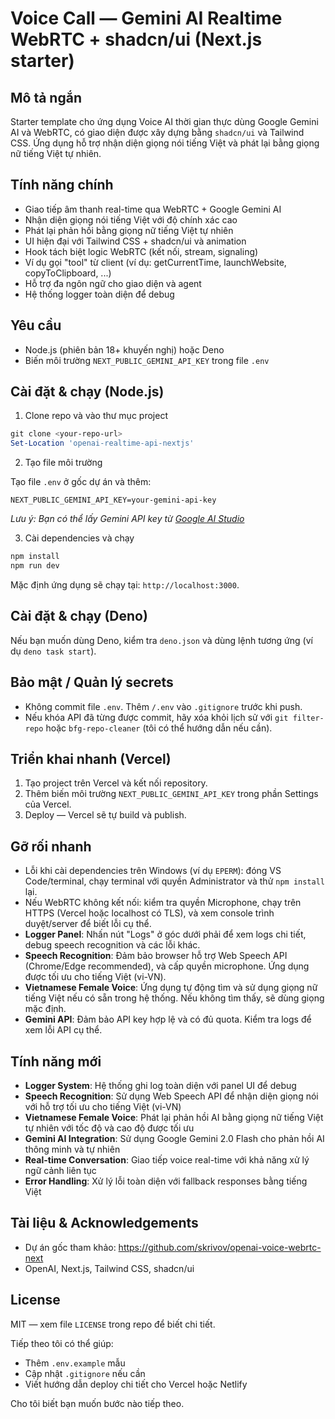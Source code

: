 # Voice Call — Gemini AI Realtime WebRTC + shadcn/ui (Next.js starter)

Mô tả ngắn
---
Starter template cho ứng dụng Voice AI thời gian thực dùng Google Gemini AI và WebRTC, có giao diện được xây dựng bằng `shadcn/ui` và Tailwind CSS. Ứng dụng hỗ trợ nhận diện giọng nói tiếng Việt và phát lại bằng giọng nữ tiếng Việt tự nhiên.

Tính năng chính
---
- Giao tiếp âm thanh real-time qua WebRTC + Google Gemini AI
- Nhận diện giọng nói tiếng Việt với độ chính xác cao
- Phát lại phản hồi bằng giọng nữ tiếng Việt tự nhiên
- UI hiện đại với Tailwind CSS + shadcn/ui và animation
- Hook tách biệt logic WebRTC (kết nối, stream, signaling)
- Ví dụ gọi "tool" từ client (ví dụ: getCurrentTime, launchWebsite, copyToClipboard, ...)
- Hỗ trợ đa ngôn ngữ cho giao diện và agent
- Hệ thống logger toàn diện để debug

Yêu cầu
---
- Node.js (phiên bản 18+ khuyến nghị) hoặc Deno
- Biến môi trường `NEXT_PUBLIC_GEMINI_API_KEY` trong file `.env`

Cài đặt & chạy (Node.js)
---
1) Clone repo và vào thư mục project

```powershell
git clone <your-repo-url>
Set-Location 'openai-realtime-api-nextjs'
```

2) Tạo file môi trường

Tạo file `.env` ở gốc dự án và thêm:

```
NEXT_PUBLIC_GEMINI_API_KEY=your-gemini-api-key
```

*Lưu ý: Bạn có thể lấy Gemini API key từ [Google AI Studio](https://makersuite.google.com/app/apikey)*

3) Cài dependencies và chạy

```powershell
npm install
npm run dev
```

Mặc định ứng dụng sẽ chạy tại: `http://localhost:3000`.

Cài đặt & chạy (Deno)
---
Nếu bạn muốn dùng Deno, kiểm tra `deno.json` và dùng lệnh tương ứng (ví dụ `deno task start`).

Bảo mật / Quản lý secrets
---
- Không commit file `.env`. Thêm `/.env` vào `.gitignore` trước khi push.
- Nếu khóa API đã từng được commit, hãy xóa khỏi lịch sử với `git filter-repo` hoặc `bfg-repo-cleaner` (tôi có thể hướng dẫn nếu cần).

Triển khai nhanh (Vercel)
---
1) Tạo project trên Vercel và kết nối repository.
2) Thêm biến môi trường `NEXT_PUBLIC_GEMINI_API_KEY` trong phần Settings của Vercel.
3) Deploy — Vercel sẽ tự build và publish.

Gỡ rối nhanh
---
- Lỗi khi cài dependencies trên Windows (ví dụ `EPERM`): đóng VS Code/terminal, chạy terminal với quyền Administrator và thử `npm install` lại.
- Nếu WebRTC không kết nối: kiểm tra quyền Microphone, chạy trên HTTPS (Vercel hoặc localhost có TLS), và xem console trình duyệt/server để biết lỗi cụ thể.
- **Logger Panel**: Nhấn nút "Logs" ở góc dưới phải để xem logs chi tiết, debug speech recognition và các lỗi khác.
- **Speech Recognition**: Đảm bảo browser hỗ trợ Web Speech API (Chrome/Edge recommended), và cấp quyền microphone. Ứng dụng được tối ưu cho tiếng Việt (vi-VN).
- **Vietnamese Female Voice**: Ứng dụng tự động tìm và sử dụng giọng nữ tiếng Việt nếu có sẵn trong hệ thống. Nếu không tìm thấy, sẽ dùng giọng mặc định.
- **Gemini API**: Đảm bảo API key hợp lệ và có đủ quota. Kiểm tra logs để xem lỗi API cụ thể.

Tính năng mới
---
- **Logger System**: Hệ thống ghi log toàn diện với panel UI để debug
- **Speech Recognition**: Sử dụng Web Speech API để nhận diện giọng nói với hỗ trợ tối ưu cho tiếng Việt (vi-VN)
- **Vietnamese Female Voice**: Phát lại phản hồi AI bằng giọng nữ tiếng Việt tự nhiên với tốc độ và cao độ được tối ưu
- **Gemini AI Integration**: Sử dụng Google Gemini 2.0 Flash cho phản hồi AI thông minh và tự nhiên
- **Real-time Conversation**: Giao tiếp voice real-time với khả năng xử lý ngữ cảnh liên tục
- **Error Handling**: Xử lý lỗi toàn diện với fallback responses bằng tiếng Việt

Tài liệu & Acknowledgements
---
- Dự án gốc tham khảo: https://github.com/skrivov/openai-voice-webrtc-next
- OpenAI, Next.js, Tailwind CSS, shadcn/ui

License
---
MIT — xem file `LICENSE` trong repo để biết chi tiết.

Tiếp theo tôi có thể giúp:
- Thêm `.env.example` mẫu
- Cập nhật `.gitignore` nếu cần
- Viết hướng dẫn deploy chi tiết cho Vercel hoặc Netlify

Cho tôi biết bạn muốn bước nào tiếp theo.